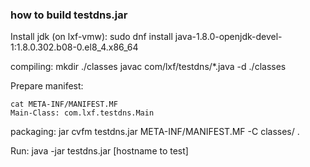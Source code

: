 ### how to build testdns.jar 

Install jdk (on lxf-vmw):
sudo dnf install java-1.8.0-openjdk-devel-1:1.8.0.302.b08-0.el8_4.x86_64

compiling:
mkdir ./classes
javac com/lxf/testdns/*.java -d ./classes

Prepare manifest:
```
cat META-INF/MANIFEST.MF 
Main-Class: com.lxf.testdns.Main
```

packaging:
jar cvfm testdns.jar META-INF/MANIFEST.MF -C classes/ .


Run:
java -jar testdns.jar [hostname to test]
